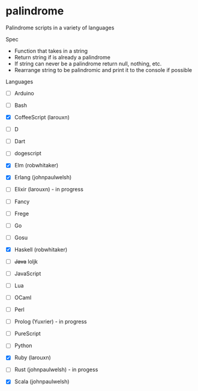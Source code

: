 # palindrome
Palindrome scripts in a variety of languages

Spec
- Function that takes in a string
- Return string if is already a palindrome
- If string can never be a palindrome return null, nothing, etc.
- Rearrange string to be palindromic and print it to the console if possible

Languages
- [ ] Arduino
- [ ] Bash
- [x] CoffeeScript (larouxn)
- [ ] D
- [ ] Dart
- [ ] dogescript
- [x] Elm (robwhitaker)
- [x] Erlang (johnpaulwelsh)
- [ ] Elixir (larouxn) - in progress
- [ ] Fancy
- [ ] Frege
- [ ] Go
- [ ] Gosu
- [x] Haskell (robwhitaker)
- [ ] ~~Java~~ loljk
- [ ] JavaScript
- [ ] Lua
- [ ] OCaml
- [ ] Perl
- [ ] Prolog (Yuxrier) - in progress
- [ ] PureScript
- [ ] Python
- [x] Ruby (larouxn)
- [ ] Rust (johnpaulwelsh) - in progess
- [x] Scala (johnpaulwelsh)

